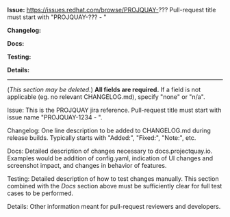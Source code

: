 **Issue:** https://issues.redhat.com/browse/PROJQUAY-???
Pull-request title must start with "PROJQUAY-??? - "

**Changelog:** 

**Docs:** 

**Testing:** 

**Details:** 

------
(_This section may be deleted._)
**All fields are required.** If a field is not applicable (eg. no relevant CHANGELOG.md), specify "none" or "n/a".

Issue: This is the PROJQUAY jira reference. Pull-request title must start with issue name "PROJQUAY-1234 - ".

Changelog: One line description to be added to CHANGELOG.md during release builds. Typically starts with "Added:", "Fixed:", "Note:", etc.

Docs: Detailed description of changes necessary to docs.projectquay.io. Examples would be addition of config.yaml, indication of UI changes and screenshot impact, and changes in behavior of features.

Testing: Detailed description of how to test changes manually. This section combined with the _Docs_ section above must be sufficiently clear for full test cases to be performed.

Details: Other information meant for pull-request reviewers and developers.
